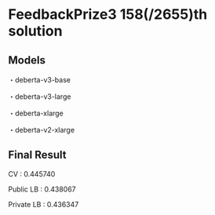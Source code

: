 # FeedbackPrize3  158(/2655)th solution
## Models
・deberta-v3-base

・deberta-v3-large

・deberta-xlarge

・deberta-v2-xlarge



## Final Result
CV : 0.445740

Public LB : 0.438067

Private LB : 0.436347
